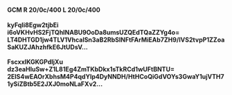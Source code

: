 #### GCM R 20/0c/400 L 20/0c/400
**kyFqIi8Egw2tjbEi**<br/>**i6oVKHvHS2FjTQhINABU9OoDa8umsUZQEdTQaZZYg4o=**<br/>**LT4DHTGD1jw4TLV1VhcalSn3aB2RbSlNFtFArMiEAb7ZH9/IVS2tvpP1ZZoaSaKUZJAhzhfkE6JtUDsV...**<br/><br/>
**FscxxIKGKGPdljXu**<br/>**dz3eaHluSw+Z1L81Eg4ZmTKbDkx1sTkRCd1wUFtBNTU=**<br/>**2ElS4wEAOrXbhsM4P4qdYlp4DyNNDH/HtHCoQiGdVOYs3GwaY1ujVTH71ySiZBtb5E2JXJ0moNLaFXv2...**